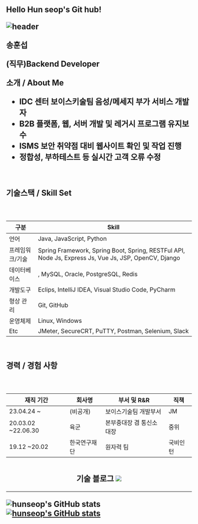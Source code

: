 <h2>Hello Hun seop's Git hub!
	<br>
	
![header](https://capsule-render.vercel.app/api?type=waving&color=gradient&height=120&animation=fadeIn&section=footer&text=🌎🚀🌕&fontAlign=70)

송훈섭

(직무)Backend Developer

**소개**  **/ About Me**

- IDC 센터 보이스키술팀 음성/메세지 부가 서비스 개발자
- B2B 플랫폼, 웹, 서버 개발 및 레거시 프로그램 유지보수
- ISMS 보안 취약점 대비 웹사이트 확인 및 작업 진행
- 정합성, 부하테스트 등 실시간 고객 오류 수정

<br>

**기술스택**  **/ Skill Set**

<br>

| 구분 | Skill |
| --- | --- |
| 언어 | Java, JavaScript, Python |
| 프레임워크/기술 | Spring Framework, Spring Boot, Spring, RESTFul API, Node Js, Express Js, Vue Js, JSP, OpenCV, Django |
| 데이터베이스 | , MySQL, Oracle, PostgreSQL, Redis |
| 개발도구 | Eclips, IntelliJ IDEA, Visual Studio Code, PyCharm |
| 형상 관리 | Git, GitHub |
| 운영체제 | Linux, Windows |
| Etc | JMeter, SecureCRT, PuTTY, Postman, Selenium, Slack |
<br>

**경력**  **/**  **경험 사항**

<br>

| 재직 기간 | 회사명 | 부서 및 R&R | 직책 |
| --- | --- | --- | --- |
| 23.04.24 ~ | (비공개) | 보이스기술팀 개발부서 | JM |
| 20.03.02 ~22.06.30 | 육군 | 본부중대장 겸 통신소대장 | 중위 |
| 19.12 ~20.02 | 한국연구재단 | 원자력 팀 | 국비인턴 |

<br>
	
<div align='center'>기술 블로그
  <a href='https://hunseop2772.tistory.com/'>
    <img src="https://img.shields.io/badge/-TISTORY-orange"/>
  </a>
</div>
	
<hr>
	
![hunseop's GitHub stats](https://github-readme-stats.vercel.app/api?username=hunseop2772&count_private=true)	
[![hunseop's GitHub stats](https://github-readme-stats.vercel.app/api/top-langs/?username=hunseop2772&show_icons=true&hide_border=true&title_color=004386&icon_color=004386&layout=compact)](https://github.com/hunseop2772)
	
	
</a>

